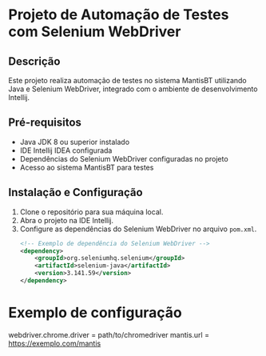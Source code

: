 # Projeto de Automação de Testes com Selenium WebDriver

## Descrição
Este projeto realiza automação de testes no sistema MantisBT utilizando Java e Selenium WebDriver, integrado com o ambiente de desenvolvimento Intellij.

## Pré-requisitos
- Java JDK 8 ou superior instalado
- IDE Intellij IDEA configurada
- Dependências do Selenium WebDriver configuradas no projeto
- Acesso ao sistema MantisBT para testes

## Instalação e Configuração
1. Clone o repositório para sua máquina local.
2. Abra o projeto na IDE Intellij.
3. Configure as dependências do Selenium WebDriver no arquivo `pom.xml`.
   ```xml
   <!-- Exemplo de dependência do Selenium WebDriver -->
   <dependency>
       <groupId>org.seleniumhq.selenium</groupId>
       <artifactId>selenium-java</artifactId>
       <version>3.141.59</version>
   </dependency>

# Exemplo de configuração
webdriver.chrome.driver = path/to/chromedriver
mantis.url = https://exemplo.com/mantis
